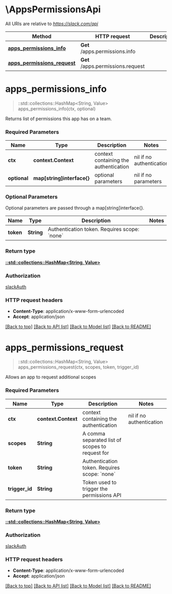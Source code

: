 # \AppsPermissionsApi

All URIs are relative to *https://slack.com/api*

Method | HTTP request | Description
------------- | ------------- | -------------
[**apps_permissions_info**](AppsPermissionsApi.md#apps_permissions_info) | **Get** /apps.permissions.info | 
[**apps_permissions_request**](AppsPermissionsApi.md#apps_permissions_request) | **Get** /apps.permissions.request | 


# **apps_permissions_info**
> ::std::collections::HashMap<String, Value> apps_permissions_info(ctx, optional)


Returns list of permissions this app has on a team.

### Required Parameters

Name | Type | Description  | Notes
------------- | ------------- | ------------- | -------------
 **ctx** | **context.Context** | context containing the authentication | nil if no authentication
 **optional** | **map[string]interface{}** | optional parameters | nil if no parameters

### Optional Parameters
Optional parameters are passed through a map[string]interface{}.

Name | Type | Description  | Notes
------------- | ------------- | ------------- | -------------
 **token** | **String**| Authentication token. Requires scope: &#x60;none&#x60; | 

### Return type

[**::std::collections::HashMap<String, Value>**](Value.md)

### Authorization

[slackAuth](../README.md#slackAuth)

### HTTP request headers

 - **Content-Type**: application/x-www-form-urlencoded
 - **Accept**: application/json

[[Back to top]](#) [[Back to API list]](../README.md#documentation-for-api-endpoints) [[Back to Model list]](../README.md#documentation-for-models) [[Back to README]](../README.md)

# **apps_permissions_request**
> ::std::collections::HashMap<String, Value> apps_permissions_request(ctx, scopes, token, trigger_id)


Allows an app to request additional scopes

### Required Parameters

Name | Type | Description  | Notes
------------- | ------------- | ------------- | -------------
 **ctx** | **context.Context** | context containing the authentication | nil if no authentication
  **scopes** | **String**| A comma separated list of scopes to request for | 
  **token** | **String**| Authentication token. Requires scope: &#x60;none&#x60; | 
  **trigger_id** | **String**| Token used to trigger the permissions API | 

### Return type

[**::std::collections::HashMap<String, Value>**](Value.md)

### Authorization

[slackAuth](../README.md#slackAuth)

### HTTP request headers

 - **Content-Type**: application/x-www-form-urlencoded
 - **Accept**: application/json

[[Back to top]](#) [[Back to API list]](../README.md#documentation-for-api-endpoints) [[Back to Model list]](../README.md#documentation-for-models) [[Back to README]](../README.md)

